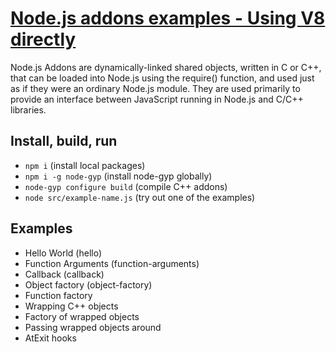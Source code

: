 # [Node.js addons examples - Using V8 directly](https://nodejs.org/api/addons.html)

Node.js Addons are dynamically-linked shared objects, written in C or C++, that can be loaded into Node.js 
using the require() function, and used just as if they were an ordinary Node.js module. They are used primarily 
to provide an interface between JavaScript running in Node.js and C/C++ libraries.

## Install, build, run
* `npm i` (install local packages)
* `npm i -g node-gyp` (install node-gyp globally)
* `node-gyp configure build` (compile C++ addons)
* `node src/example-name.js` (try out one of the examples)

## Examples
* Hello World (hello)
* Function Arguments (function-arguments)
* Callback (callback)
* Object factory (object-factory)
* Function factory
* Wrapping C++ objects
* Factory of wrapped objects
* Passing wrapped objects around
* AtExit hooks
